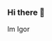 ### Hi there 👋
Im Igor

<!--
**IgorKostoski/IgorKostoski** is a ✨ _special_ ✨ repository because its `README.md` (this file) appears on your GitHub profile.


